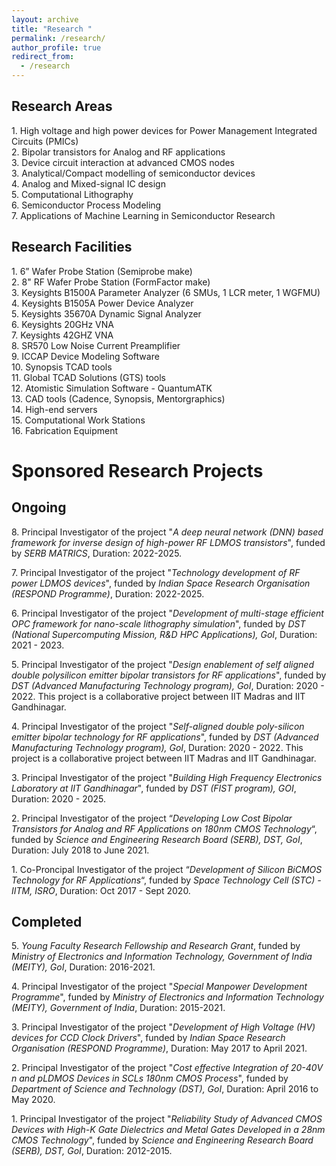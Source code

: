 ```yaml
---
layout: archive
title: "Research "
permalink: /research/
author_profile: true
redirect_from:
  - /research
---
```


## Research Areas

1\. High voltage and high power devices for Power Management Integrated Circuits (PMICs)  
2\. Bipolar transistors for Analog and RF applications  
3\. Device circuit interaction at advanced CMOS nodes  
3\. Analytical/Compact modelling of semiconductor devices  
4\. Analog and Mixed-signal IC design   
5\. Computational Lithography  
6\. Semiconductor Process Modeling  
7\. Applications of Machine Learning in Semiconductor Research  

## Research Facilities

1\. 6” Wafer Probe Station (Semiprobe make)  
2\. 8" RF Wafer Probe Station (FormFactor make)  
3\. Keysights B1500A Parameter Analyzer (6 SMUs, 1 LCR meter, 1 WGFMU)  
4\. Keysights B1505A Power Device Analyzer  
5\. Keysights 35670A Dynamic Signal Analyzer  
6\. Keysights 20GHz VNA  
7\. Keysights 42GHZ VNA  
8\. SR570 Low Noise Current Preamplifier  
9\. ICCAP Device Modeling Software  
10\. Synopsis TCAD tools  
11\. Global TCAD Solutions (GTS) tools  
12\. Atomistic Simulation Software - QuantumATK  
13\. CAD tools (Cadence, Synopsis, Mentorgraphics)  
14\. High-end servers  
15\. Computational Work Stations  
16\. Fabrication Equipment  

# Sponsored Research Projects

## Ongoing
8\. Principal Investigator of the project "*A deep neural network (DNN) based framework for inverse design of high-power RF LDMOS transistors*", funded by *SERB MATRICS*, Duration: 2022-2025.  

7\. Principal Investigator of the project "*Technology development of RF power LDMOS devices*", funded by *Indian Space Research Organisation (RESPOND Programme)*, Duration: 2022-2025.  

6\. Principal Investigator of the project "*Development of multi-stage efficient OPC framework for nano-scale lithography simulation*", funded by *DST (National Supercomputing Mission, R&D HPC Applications), GoI*, Duration: 2021 - 2023.  

5\. Principal Investigator of the project "*Design enablement of self aligned double polysilicon emitter bipolar transistors for RF applications*", funded by *DST (Advanced Manufacturing Technology program), GoI*, Duration: 2020 - 2022\. This project is a collaborative project between IIT Madras and IIT Gandhinagar.  

4\. Principal Investigator of the project "*Self-aligned double poly-silicon emitter bipolar technology for RF applications*", funded by *DST (Advanced Manufacturing Technology program), GoI*, Duration: 2020 - 2022\. This project is a collaborative project between IIT Madras and IIT Gandhinagar.  

3\. Principal Investigator of the project "*Building High Frequency Electronics Laboratory at IIT Gandhinagar*", funded by *DST (FIST program), GOI*, Duration: 2020 - 2025.  

2\. Principal Investigator of the project “*Developing Low Cost Bipolar Transistors for Analog and RF Applications on 180nm CMOS Technology*“, funded by *Science and Engineering Research Board (SERB), DST, GoI*, Duration: July 2018 to June 2021. 

1\. Co-Proncipal Investigator of the project “*Development of Silicon BiCMOS Technology for RF Applications*“, funded by *Space Technology Cell (STC) - IITM, ISRO*, Duration: Oct 2017 - Sept 2020.  

## Completed
5\. *Young Faculty Research Fellowship and Research Grant*, funded by *Ministry of Electronics and Information Technology, Government of India (MEITY), GoI*, Duration: 2016-2021.  

4\. Principal Investigator of the project "*Special Manpower Development Programme*", funded by *Ministry of Electronics and Information Technology (MEITY), Government of India*, Duration: 2015-2021.  

3\. Principal Investigator of the project "*Development  of  High Voltage (HV) devices for  CCD Clock Drivers*", funded by *Indian Space Research Organisation (RESPOND Programme)*, Duration: May 2017 to April 2021.  

2\. Principal Investigator of the project "*Cost effective  Integration  of 20-40V  n and pLDMOS  Devices  in  SCLs  180nm  CMOS  Process*", funded by *Department of Science and Technology (DST), GoI*, Duration: April 2016 to May 2020.  

1\. Principal Investigator of the project "*Reliability Study of Advanced CMOS Devices with High-K Gate Dielectrics and Metal Gates Developed in a 28nm CMOS Technology*", funded by *Science and Engineering Research Board (SERB), DST, GoI*, Duration: 2012-2015.  

   
